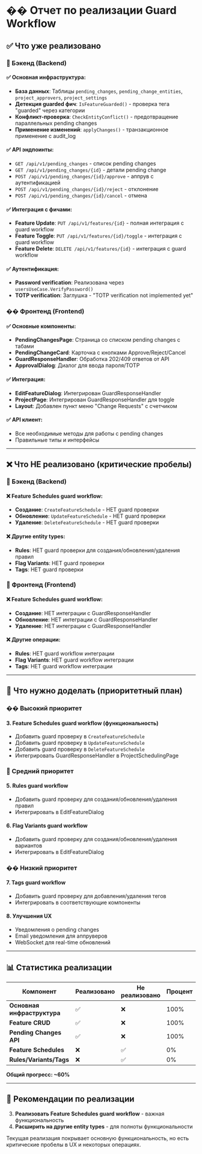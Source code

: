 # �� Отчет по реализации Guard Workflow

## ✅ Что уже реализовано

### 🔧 Бэкенд (Backend)

#### ✅ Основная инфраструктура:
- **База данных**: Таблицы `pending_changes`, `pending_change_entities`, `project_approvers`, `project_settings`
- **Детекция guarded фич**: `IsFeatureGuarded()` - проверка тега "guarded" через категории
- **Конфликт-проверка**: `CheckEntityConflict()` - предотвращение параллельных pending changes
- **Применение изменений**: `applyChanges()` - транзакционное применение с audit_log

#### ✅ API эндпоинты:
- `GET /api/v1/pending_changes` - список pending changes
- `GET /api/v1/pending_changes/{id}` - детали pending change
- `POST /api/v1/pending_changes/{id}/approve` - аппрув с аутентификацией
- `POST /api/v1/pending_changes/{id}/reject` - отклонение
- `POST /api/v1/pending_changes/{id}/cancel` - отмена

#### ✅ Интеграция с фичами:
- **Feature Update**: `PUT /api/v1/features/{id}` - полная интеграция с guard workflow
- **Feature Toggle**: `PUT /api/v1/features/{id}/toggle` - интеграция с guard workflow
- **Feature Delete**: `DELETE /api/v1/features/{id}` - интеграция с guard workflow

#### ✅ Аутентификация:
- **Password verification**: Реализована через `usersUseCase.VerifyPassword()`
- **TOTP verification**: Заглушка - "TOTP verification not implemented yet"

### �� Фронтенд (Frontend)

#### ✅ Основные компоненты:
- **PendingChangesPage**: Страница со списком pending changes с табами
- **PendingChangeCard**: Карточка с кнопками Approve/Reject/Cancel
- **GuardResponseHandler**: Обработка 202/409 ответов от API
- **ApprovalDialog**: Диалог для ввода пароля/TOTP

#### ✅ Интеграция:
- **EditFeatureDialog**: Интегрирован GuardResponseHandler
- **ProjectPage**: Интегрирован GuardResponseHandler для toggle
- **Layout**: Добавлен пункт меню "Change Requests" с счетчиком

#### ✅ API клиент:
- Все необходимые методы для работы с pending changes
- Правильные типы и интерфейсы

---

## ❌ Что НЕ реализовано (критические пробелы)

### 🚨 Бэкенд (Backend)

#### ❌ Feature Schedules guard workflow:
- **Создание**: `CreateFeatureSchedule` - НЕТ guard проверки
- **Обновление**: `UpdateFeatureSchedule` - НЕТ guard проверки  
- **Удаление**: `DeleteFeatureSchedule` - НЕТ guard проверки

#### ❌ Другие entity types:
- **Rules**: НЕТ guard проверки для создания/обновления/удаления правил
- **Flag Variants**: НЕТ guard проверки
- **Tags**: НЕТ guard проверки

### 🚨 Фронтенд (Frontend)

#### ❌ Feature Schedules guard workflow:
- **Создание**: НЕТ интеграции с GuardResponseHandler
- **Обновление**: НЕТ интеграции с GuardResponseHandler
- **Удаление**: НЕТ интеграции с GuardResponseHandler

#### ❌ Другие операции:
- **Rules**: НЕТ guard workflow интеграции
- **Flag Variants**: НЕТ guard workflow интеграции
- **Tags**: НЕТ guard workflow интеграции

---

## 🔧 Что нужно доделать (приоритетный план)

### �� Высокий приоритет

#### 3. **Feature Schedules guard workflow** (функциональность)
- Добавить guard проверку в `CreateFeatureSchedule`
- Добавить guard проверку в `UpdateFeatureSchedule`  
- Добавить guard проверку в `DeleteFeatureSchedule`
- Интегрировать GuardResponseHandler в ProjectSchedulingPage

### 🥈 Средний приоритет

#### 5. **Rules guard workflow**
- Добавить guard проверку для создания/обновления/удаления правил
- Интегрировать в EditFeatureDialog

#### 6. **Flag Variants guard workflow**
- Добавить guard проверку для создания/обновления/удаления вариантов
- Интегрировать в EditFeatureDialog

### �� Низкий приоритет

#### 7. **Tags guard workflow**
- Добавить guard проверку для добавления/удаления тегов
- Интегрировать в соответствующие компоненты

#### 8. **Улучшения UX**
- Уведомления о pending changes
- Email уведомления для аппруверов
- WebSocket для real-time обновлений

---

## 📊 Статистика реализации

| Компонент | Реализовано | Не реализовано | Процент |
|-----------|-------------|----------------|---------|
| **Основная инфраструктура** | ✅ | ❌ | 100% |
| **Feature CRUD** | ✅ | ❌ | 100% |
| **Pending Changes API** | ✅ | ❌ | 100% |
| **Feature Schedules** | ❌ | ✅ | 0% |
| **Rules/Variants/Tags** | ❌ | ✅ | 0% |

**Общий прогресс: ~60%**

---

## 🎯 Рекомендации по реализации

3. **Реализовать Feature Schedules guard workflow** - важная функциональность
5. **Расширить на другие entity types** - для полноты функциональности

Текущая реализация покрывает основную функциональность, но есть критические пробелы в UX и некоторых операциях.
